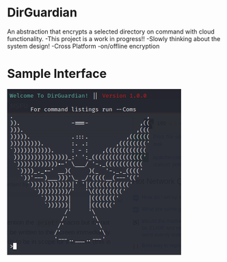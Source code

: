 # DirGuardian
An abstraction that encrypts a selected directory on command with cloud functionality.
-This project is a work in progress!!
-Slowly thinking about the system design!
-Cross Platform
-on/offline encryption
# Sample Interface
<img src="/ui.png">
